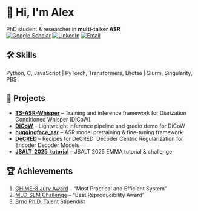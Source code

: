# 👋 Hi, I'm Alex
PhD student & researcher in **multi-talker ASR**  
[![Google Scholar](https://img.shields.io/badge/Google-Scholar-blue?logo=google-scholar&logoColor=white)](https://scholar.google.com/citations?user=6THTELwAAAAJ&hl=cs) 
[![LinkedIn](https://img.shields.io/badge/LinkedIn-blue?logo=linkedin&logoColor=white)](https://www.linkedin.com/in/alexander-polok-b5567284/) 
[![Email](https://img.shields.io/badge/Email-ipoloka@fit.vut.cz-red)](mailto:ipoloka@fit.vut.cz)

## 🛠 Skills
Python, C, JavaScript | PyTorch, Transformers, Lhotse | Slurm, Singularity, PBS

## 🚀 Projects
- [**TS-ASR-Whisper**](https://github.com/BUTSpeechFIT/TS-ASR-Whisper) – Training and inference framework for Diarization Conditioned Whisper (DiCoW)
- [**DiCoW**](https://github.com/BUTSpeechFIT/DiCoW) – Lightweight inference pipeline and gradio demo for DiCoW
- [**huggingface_asr**](https://github.com/BUTSpeechFIT/huggingface_asr) – ASR model pretraining & fine-tuning framework
- [**DeCRED**](https://github.com/BUTSpeechFIT/DeCRED) – Recipes for DeCRED: Decoder Centric Regularization for Encoder Decoder Models
- [**JSALT_2025_tutorial**](https://github.com/Lakoc/JSALT_tutorial) – JSALT 2025 EMMA tutorial & challenge

## 🏆 Achievements
1. [CHiME-8 Jury Award](https://www.chimechallenge.org/challenges/chime8/awards) – “Most Practical and Efficient System”
2. [MLC-SLM Challenge](https://www.nexdata.ai/competition/mlc-slm) – “Best Reproducibility Award”
3. [Brno Ph.D. Talent](https://www.jcmm.cz/projekt/brno_phd_talent/talenti?talent=6383118755522697546353414) Stipendist
